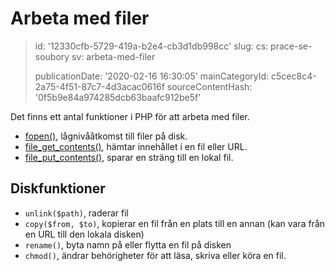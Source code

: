 Arbeta med filer
================

> id: '12330cfb-5729-419a-b2e4-cb3d1db998cc'
> slug:
> 	cs: prace-se-soubory
> 	sv: arbeta-med-filer
> 
> publicationDate: '2020-02-16 16:30:05'
> mainCategoryId: c5cec8c4-2a75-4f51-87c7-4d3acac0616f
> sourceContentHash: '0f5b9e84a974285dcb63baafc912be5f'

Det finns ett antal funktioner i PHP för att arbeta med filer.

- <a href="/fopen">fopen()</a>, lågnivååtkomst till filer på disk.
- <a href="/file-get-contents">file_get_contents()</a>, hämtar innehållet i en fil eller URL.
- <a href="/file-put-contents">file_put_contents()</a>, sparar en sträng till en lokal fil.

Diskfunktioner
--------------

- `unlink($path)`, raderar fil
- `copy($from, $to)`, kopierar en fil från en plats till en annan (kan vara från en URL till den lokala disken)
- `rename()`, byta namn på eller flytta en fil på disken
- `chmod()`, ändrar behörigheter för att läsa, skriva eller köra en fil.
